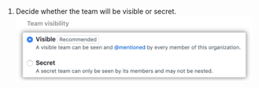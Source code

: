 1. Decide whether the team will be visible or secret.
![Options for visibility including visible and secret](/assets/images/help/teams/new-team-visibility.png)
